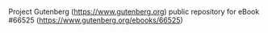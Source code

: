 Project Gutenberg (https://www.gutenberg.org) public repository for
eBook #66525 (https://www.gutenberg.org/ebooks/66525)
